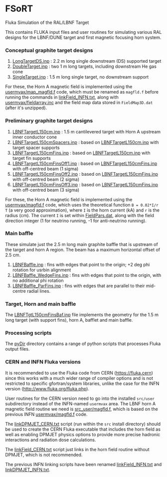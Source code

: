 # FSoRT
Fluka Simulation of the RAL/LBNF Target

This contains FLUKA input files and user routines for simulating various RAL
designs for the LBNF/DUNE target and first magnetic focusing horn system.

### Conceptual graphite target designs

1. [LongTargetDS.inp](LongTargetDS.inp) : 2.2 m long single downstream (DS) supported target
2. [DoubleTarget.inp](DoubleTarget.inp) : two 1 m long targets, including downstream He gas cone
3. [SingleTarget.inp](SingleTarget.inp) : 1.5 m long single target, no downstream support

For these, the Horn A magnetic field is implemented using the [usermvax/map_magfld.f](usermvax/map_magfld.f)
code, which must be renamed as `magfld.f` before running the commands in [linkField_INFN.txt](linkField_INFN.txt),
along with [usermvax/fieldarray.inc](usermvax/fieldarray.inc) and the field map data stored in `FieldMap3D.dat`
(after it's unzipped).

### Preliminary graphite target designs

1. [LBNFTargetL150cm.inp](LBNFTargetL150cm.inp) : 1.5 m cantilevered target with Horn A upstream inner conductor cone
2. [LBNFTargetL150cmSpacers.inp](LBNFTargetL150cmSpacers.inp) : based on [LBNFTargetL150cm.inp](LBNFTargetL150cm.inp) with target spacer supports
3. [LBNFTargetL150cmFins.inp](LBNFTargetL150cmFins.inp) : based on [LBNFTargetL150cm.inp](LBNFTargetL150cm.inp) with target fin supports
4. [LBNFTargetL150cmFinsOff1.inp](LBNFTargetL150cmFinsOff1.inp) : based on [LBNFTargetL150cmFins.inp](LBNFTargetL150cmFins.inp) with off-centred beam (1 sigma)
5. [LBNFTargetL150cmFinsOff2.inp](LBNFTargetL150cmFinsOff2.inp) : based on [LBNFTargetL150cmFins.inp](LBNFTargetL150cmFins.inp) with off-centred beam (2 sigma)
6. [LBNFTargetL150cmFinsOff3.inp](LBNFTargetL150cmFinsOff3.inp) : based on [LBNFTargetL150cmFins.inp](LBNFTargetL150cmFins.inp) with off-centred beam (3 sigma)

For these, the Horn A magnetic field is implemented using the [usermvax/magfld.f](usermvax/magfld.f) code,
which uses the theoretical function `B = 0.02*I/r T` (a very good approximation), where `I` is
the horn current (kA) and `r` is the radius (cm). The current `I` is set within [FieldPars.dat](FieldPars.dat),
along with the field direction integer (1 for neutrino running, -1 for anti-neutrino running).

### Main baffle

These simulate just the 2.5 m long main graphite baffle that is upstream of the target and horn A region.
The beam has a maximum horizontal offset of 2.5 cm.

1. [LBNFBaffle.inp](LBNFBaffle.inp) : fins with edges that point to the origin; +2 deg phi rotation for usrbin alignment
2. [LBNFBaffle_WedgeFins.inp](LBNFBaffle_WedgeFins.inp) : fins with edges that point to the origin, with no additional phi rotation
3. [LBNFBaffle_ParFins.inp](LBNFBaffle_ParFins.inp) : fins with edges that are parallel to their mid-centre radial lines.

### Target, Horn and main baffle

The [LBNFTgtL150cmFinsBaf.inp](LBNFTgtL150cmFinsBaf.inp) file implements the geometry for the 1.5 m long target
(with support fins), horn A, bafflet and main baffle.

### Processing scripts

The [pyDir](pyDir) directory contains a range of python scripts that processes Fluka output files.

### CERN and INFN Fluka versions

It is recommended to use the Fluka code from CERN (https://fluka.cern) since this works with a much wider
range of compiler options and is not restricted to specific gfortran/system libraries, unlike the case
for the INFN version (http://www.fluka.org/fluka.php).

User routines for the CERN version need to go into the installed `src/user` subdirectory instead of the INFN-named
`usermvax` area. The LBNF horn A magnetic field routine we need is [src_user/magfld.f](src_user/magfld.f),
which is based on the previous INFN [usermvax/magfld.f](usermvax/magfld.f) code.

The [linkDPMJET_CERN.txt](linkDPMJET_CERN) script (run within the `src` install directory) should be used to
create the CERN Fluka executable that includes the horn field as well as enabling DPMJET physics options to
provide more precise hadronic interactions and radiation dose calculations.

The [linkField_CERN.txt](linkField_CERN.txt) script just links in the horn field routine without DPMJET,
which is not recommended.

The previous INFN linking scripts have been renamed [linkField_INFN.txt](linkField_INFN.txt) and
[linkDPMJET_INFN.txt](linkDPMJET_INFN.txt).
